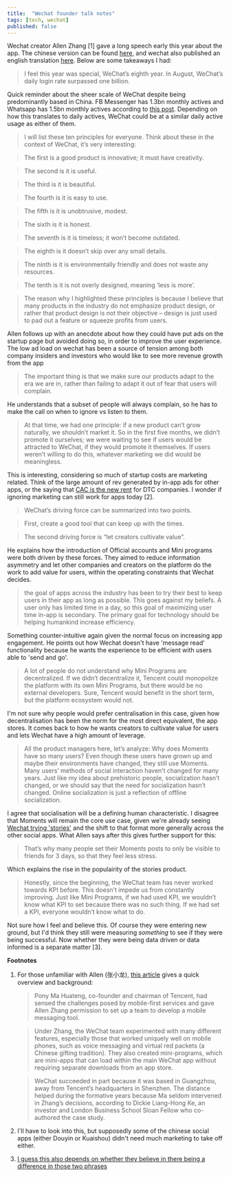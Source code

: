 ```yaml
---
title:  "Wechat founder talk notes"
tags: [tech, wechat]
published: false
---
```


Wechat creator Allen Zhang \[1\] gave a long speech early this year about the app. The chinese version can be found [here](https://mp.weixin.qq.com/s?__biz=MjM5NTE4Njc4NQ==&mid=2657617314&idx=1&sn=be4f256844b9dd5623a8719d1dbc0c71 "chinese"), and wechat also published an english translation [here](https://blog.wechat.com/2019/03/18/what-is-wechats-dream-wechat-founder-allen-zhang-explains/#more-5481 "english"). Below are some takeaways I had:

> I feel this year was special, WeChat’s eighth year. In August, WeChat’s daily login rate surpassed one billion.

Quick reminder about the sheer scale of WeChat despite being predominantly based in China. FB Messenger has 1.3bn monthly actives and Whatsapp has 1.5bn monthly actives according to [this post](http://www.businessofapps.com/data/whatsapp-statistics/ "whatsapp stats"). Depending on how this translates to daily actives, WeChat could be at a similar daily active usage as either of them.

> I will list these ten principles for everyone. Think about these in the context of WeChat, it’s very interesting:

> The first is a good product is innovative; it must have creativity.

> The second is it is useful.

> The third is it is beautiful.

> The fourth is it is easy to use.

> The fifth is it is unobtrusive, modest.

> The sixth is it is honest.

> The seventh is it is timeless; it won’t become outdated.

> The eighth is it doesn’t skip over any small details.

> The ninth is it is environmentally friendly and does not waste any resources.

> The tenth is it is not overly designed, meaning ‘less is more’.

> The reason why I highlighted these principles is because I believe that many products in the industry do not emphasize product design, or rather that product design is not their objective – design is just used to pad out a feature or squeeze profits from users.

Allen follows up with an anecdote about how they could have put ads on the startup page but avoided doing so, in order to improve the user experience. The low ad load on wechat has been a source of tension among both company insiders and investors who would like to see more revenue growth from the app

> The important thing is that we make sure our products adapt to the era we are in, rather than failing to adapt it out of fear that users will complain.

He understands that a subset of people will always complain, so he has to make the call on when to ignore vs listen to them. 

> At that time, we had one principle: if a new product can’t grow naturally, we shouldn’t market it. So in the first five months, we didn’t promote it ourselves; we were waiting to see if users would be attracted to WeChat, if they would promote it themselves. If users weren’t willing to do this, whatever marketing we did would be meaningless.

This is interesting, considering so much of startup costs are marketing related. Think of the large amount of rev generated by in-app ads for other apps, or the saying that [CAC is the new rent](https://www.inc.com/magazine/201805/tom-foster/direct-consumer-brands-middleman-warby-parker.html "CAC rent") for DTC companies. I wonder if ignoring marketing can still work for apps today \[2\].

> WeChat’s driving force can be summarized into two points.

> First, create a good tool that can keep up with the times.

> The second driving force is “let creators cultivate value”.

He explains how the introduction of Official accounts and Mini programs were both driven by these forces. They aimed to reduce information asymmetry and let other companies and creators on the platform do the work to add value for users, within the operating constraints that Wechat decides.

>  the goal of apps across the industry has been to try their best to keep users in their app as long as possible. This goes against my beliefs. A user only has limited time in a day, so this goal of maximizing user time in-app is secondary. The primary goal for technology should be helping humankind increase efficiency.

Something counter-intuitive again given the normal focus on increasing app engagement. He points out how Wechat doesn't have 'message read' functionality because he wants the experience to be efficient with users able to 'send and go'. 

> A lot of people do not understand why Mini Programs are decentralized. If we didn’t decentralize it, Tencent could monopolize the platform with its own Mini Programs, but there would be no external developers. Sure, Tencent would benefit in the short term, but the platform ecosystem would not.

I'm not sure why people would prefer centralisation in this case, given how decentralisation has been the norm for the most direct equivalent, the app stores. It comes back to how he wants creators to cultivate value for users and lets Wechat have a high amount of leverage.

> All the product managers here, let’s analyze: Why does Moments have so many users? Even though these users have grown up and maybe their environments have changed, they still use Moments. Many users’ methods of social interaction haven’t changed for many years. Just like my idea about prehistoric people, socialization hasn’t changed, or we should say that the need for socialization hasn’t changed. Online socialization is just a reflection of offline socialization.

I agree that socialisation will be a defining human characteristic. I disagree that Moments will remain the core use case, given we're already seeing [Wechat trying 'stories'](https://techcrunch.com/2018/12/24/wechat-adds-snap-like-stories/ "wechat stories") and the shift to that format more generally across the other social apps. What Allen says after this gives further support for this:

> That’s why many people set their Moments posts to only be visible to friends for 3 days, so that they feel less stress.

Which explains the rise in the populairity of the stories product. 

> Honestly, since the beginning, the WeChat team has never worked towards KPI before. This doesn’t impede us from constantly improving. Just like Mini Programs, if we had used KPI, we wouldn’t know what KPI to set because there was no such thing. If we had set a KPI, everyone wouldn’t know what to do.

Not sure how I feel and believe this. Of course they were entering new ground, but I'd think they still were measuring *something* to see if they were being successful. Now whether they were being data driven or data informed is a separate matter \[3\].

**Footnotes**
1. For those unfamiliar with Allen (张小龙), [this article](https://www.scmp.com/tech/big-tech/article/3010414/within-wechat-worries-about-challengers-and-life-after-allen-zhang "wechat case study") gives a quick overview and background:
    > Pony Ma Huateng, co-founder and chairman of Tencent, had sensed the challenges posed by mobile-first services and gave Allen Zhang permission to set up a team to develop a mobile messaging tool.
    
    > Under Zhang, the WeChat team experimented with many different features, especially those that worked uniquely well on mobile phones, such as voice messaging and virtual red packets (a Chinese gifting tradition). They also created mini-programs, which are mini-apps that can load within the main WeChat app without requiring separate downloads from an app store.
    
    > WeChat succeeded in part because it was based in Guangzhou, away from Tencent’s headquarters in Shenzhen. The distance helped during the formative years because Ma seldom intervened in Zhang’s decisions, according to Dickie Liang-Hong Ke, an investor and London Business School Sloan Fellow who co-authored the case study.
2. I'll have to look into this, but supposedly some of the chinese social apps (either Douyin or Kuaishou) didn't need much marketing to take off either.
3. [I guess this also depends on whether they believe in there being a difference in those two phrases](https://hackernoon.com/why-you-should-be-data-informed-and-not-data-driven-76079d187989 "data")
